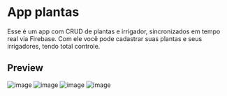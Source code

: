 # App plantas

Esse é um app com CRUD de plantas e irrigador, sincronizados em tempo real via Firebase. Com ele você pode cadastrar suas plantas e seus irrigadores, tendo total controle.

## Preview
![image](https://user-images.githubusercontent.com/93054457/162842250-57fb754b-5f54-40f8-bf1a-c916fd147b72.png)
![image](https://user-images.githubusercontent.com/93054457/162842360-0552da72-fe1c-4911-b3df-f0c1e91f7de6.png)
![image](https://user-images.githubusercontent.com/93054457/162842498-1f4e2085-c802-4b41-b79a-d3080ab37d7a.png)
![image](https://user-images.githubusercontent.com/93054457/162842636-141d41ef-5bd0-4f31-9c59-7078cb352291.png)


